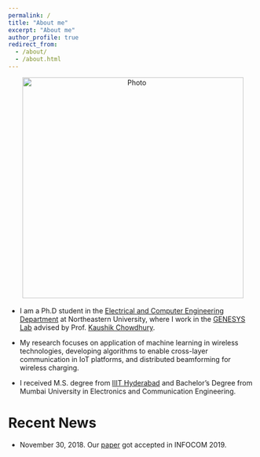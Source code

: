 ```yaml
---
permalink: /
title: "About me"
excerpt: "About me"
author_profile: true
redirect_from: 
  - /about/
  - /about.html
---
```


<p align="center">
  <img src="https://lantaoyu.github.io/files/lantaoyu_img.jpg?raw=true" alt="Photo" style="width: 450px;"/> 
</p>

* I am a Ph.D student in the [Electrical and Computer Engineering Department](http://www.ece.neu.edu/) at Northeastern University, where I work in the [GENESYS Lab](http://www.genesys-lab.org/) advised by Prof. [Kaushik Chowdhury](http://krc.coe.neu.edu/). 

* My research focuses on application of machine learning in wireless technologies, developing algorithms to enable cross-layer communication in IoT platforms, and distributed beamforming for wireless charging. 

* I received M.S. degree from [IIIT Hyderabad](https://www.iiit.ac.in/) and Bachelor’s Degree from Mumbai University in Electronics and Communication Engineering. 



# Recent News
* November 30, 2018. Our [paper](http://lantaoyu.com/publications/RLSGAAAI19) got accepted in INFOCOM 2019.

